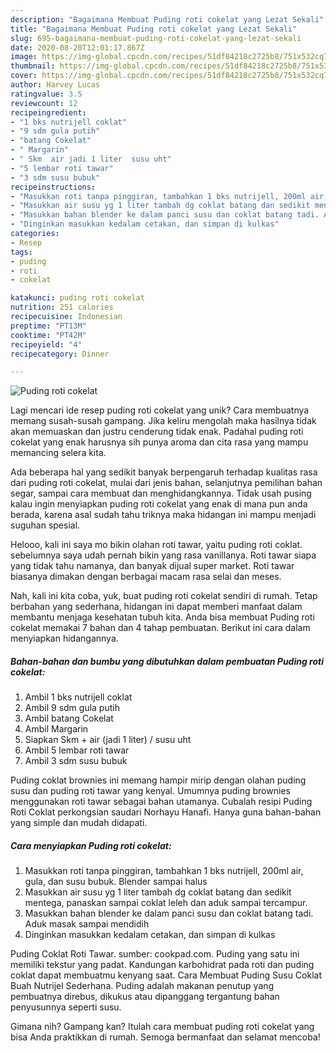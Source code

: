 ```yaml
---
description: "Bagaimana Membuat Puding roti cokelat yang Lezat Sekali"
title: "Bagaimana Membuat Puding roti cokelat yang Lezat Sekali"
slug: 695-bagaimana-membuat-puding-roti-cokelat-yang-lezat-sekali
date: 2020-08-20T12:01:17.867Z
image: https://img-global.cpcdn.com/recipes/51df84218c2725b8/751x532cq70/puding-roti-cokelat-foto-resep-utama.jpg
thumbnail: https://img-global.cpcdn.com/recipes/51df84218c2725b8/751x532cq70/puding-roti-cokelat-foto-resep-utama.jpg
cover: https://img-global.cpcdn.com/recipes/51df84218c2725b8/751x532cq70/puding-roti-cokelat-foto-resep-utama.jpg
author: Harvey Lucas
ratingvalue: 3.5
reviewcount: 12
recipeingredient:
- "1 bks nutrijell coklat"
- "9 sdm gula putih"
- "batang Cokelat"
- " Margarin"
- " Skm  air jadi 1 liter  susu uht"
- "5 lembar roti tawar"
- "3 sdm susu bubuk"
recipeinstructions:
- "Masukkan roti tanpa pinggiran, tambahkan 1 bks nutrijell, 200ml air, gula, dan susu bubuk. Blender sampai halus"
- "Masukkan air susu yg 1 liter tambah dg coklat batang dan sedikit mentega, panaskan sampai coklat leleh dan aduk sampai tercampur."
- "Masukkan bahan blender ke dalam panci susu dan coklat batang tadi. Aduk masak sampai mendidih"
- "Dinginkan masukkan kedalam cetakan, dan simpan di kulkas"
categories:
- Resep
tags:
- puding
- roti
- cokelat

katakunci: puding roti cokelat 
nutrition: 251 calories
recipecuisine: Indonesian
preptime: "PT13M"
cooktime: "PT42M"
recipeyield: "4"
recipecategory: Dinner

---
```



![Puding roti cokelat](https://img-global.cpcdn.com/recipes/51df84218c2725b8/751x532cq70/puding-roti-cokelat-foto-resep-utama.jpg)

Lagi mencari ide resep puding roti cokelat yang unik? Cara membuatnya memang susah-susah gampang. Jika keliru mengolah maka hasilnya tidak akan memuaskan dan justru cenderung tidak enak. Padahal puding roti cokelat yang enak harusnya sih punya aroma dan cita rasa yang mampu memancing selera kita.

Ada beberapa hal yang sedikit banyak berpengaruh terhadap kualitas rasa dari puding roti cokelat, mulai dari jenis bahan, selanjutnya pemilihan bahan segar, sampai cara membuat dan menghidangkannya. Tidak usah pusing kalau ingin menyiapkan puding roti cokelat yang enak di mana pun anda berada, karena asal sudah tahu triknya maka hidangan ini mampu menjadi suguhan spesial.

Helooo, kali ini saya mo bikin olahan roti tawar, yaitu puding roti coklat. sebelumnya saya udah pernah bikin yang rasa vanillanya. Roti tawar siapa yang tidak tahu namanya, dan banyak dijual super market. Roti tawar biasanya dimakan dengan berbagai macam rasa selai dan meses.


Nah, kali ini kita coba, yuk, buat puding roti cokelat sendiri di rumah. Tetap berbahan yang sederhana, hidangan ini dapat memberi manfaat dalam membantu menjaga kesehatan tubuh kita. Anda bisa membuat Puding roti cokelat memakai 7 bahan dan 4 tahap pembuatan. Berikut ini cara dalam menyiapkan hidangannya.

<!--inarticleads1-->

##### Bahan-bahan dan bumbu yang dibutuhkan dalam pembuatan Puding roti cokelat:

1. Ambil 1 bks nutrijell coklat
1. Ambil 9 sdm gula putih
1. Ambil batang Cokelat
1. Ambil  Margarin
1. Siapkan  Skm + air (jadi 1 liter) / susu uht
1. Ambil 5 lembar roti tawar
1. Ambil 3 sdm susu bubuk


Puding coklat brownies ini memang hampir mirip dengan olahan puding susu dan puding roti tawar yang kenyal. Umumnya puding brownies menggunakan roti tawar sebagai bahan utamanya. Cubalah resipi Puding Roti Coklat perkongsian saudari Norhayu Hanafi. Hanya guna bahan-bahan yang simple dan mudah didapati. 

<!--inarticleads2-->

##### Cara menyiapkan Puding roti cokelat:

1. Masukkan roti tanpa pinggiran, tambahkan 1 bks nutrijell, 200ml air, gula, dan susu bubuk. Blender sampai halus
1. Masukkan air susu yg 1 liter tambah dg coklat batang dan sedikit mentega, panaskan sampai coklat leleh dan aduk sampai tercampur.
1. Masukkan bahan blender ke dalam panci susu dan coklat batang tadi. Aduk masak sampai mendidih
1. Dinginkan masukkan kedalam cetakan, dan simpan di kulkas


Puding Coklat Roti Tawar. sumber: cookpad.com. Puding yang satu ini memiliki tekstur yang padat. Kandungan karbohidrat pada roti dan puding coklat dapat membuatmu kenyang saat. Cara Membuat Puding Susu Coklat Buah Nutrijel Sederhana. Puding adalah makanan penutup yang pembuatnya direbus, dikukus atau dipanggang tergantung bahan penyusunnya seperti susu. 

Gimana nih? Gampang kan? Itulah cara membuat puding roti cokelat yang bisa Anda praktikkan di rumah. Semoga bermanfaat dan selamat mencoba!
